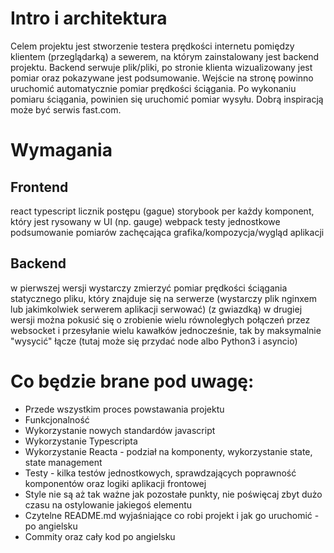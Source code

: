 # Intro i architektura

Celem projektu jest stworzenie testera prędkości internetu pomiędzy klientem (przeglądarką) a sewerem, na którym zainstalowany jest backend projektu. Backend serwuje plik/pliki, po stronie klienta wizualizowany jest pomiar oraz pokazywane jest podsumowanie.
Wejście na stronę powinno uruchomić automatycznie pomiar prędkości ściągania. Po wykonaniu pomiaru ściągania, powinien się uruchomić pomiar wysyłu. Dobrą inspiracją może być serwis fast.com.

# Wymagania

## Frontend

react
typescript
licznik postępu (gague)
storybook per każdy komponent, który jest rysowany w UI (np. gauge)
webpack
testy jednostkowe
podsumowanie pomiarów
zachęcająca grafika/kompozycja/wygląd aplikacji


## Backend

w pierwszej wersji wystarczy zmierzyć pomiar prędkości ściągania statycznego pliku, który znajduje się na serwerze (wystarczy plik nginxem lub jakimkolwiek serwerem aplikacji serwować)
(z gwiazdką) w drugiej wersji można pokusić się o zrobienie wielu równoległych połączeń przez websocket i przesyłanie wielu kawałków jednocześnie, tak by maksymalnie "wysycić" łącze (tutaj może się przydać node albo Python3 i asyncio)


# Co będzie brane pod uwagę:

- Przede wszystkim proces powstawania projektu
- Funkcjonalność
- Wykorzystanie nowych standardów javascript
- Wykorzystanie Typescripta
- Wykorzystanie Reacta - podział na komponenty, wykorzystanie state, state management
- Testy - kilka testów jednostkowych, sprawdzających poprawność komponentów oraz logiki aplikacji frontowej
- Style nie są aż tak ważne jak pozostałe punkty, nie poświęcaj zbyt dużo czasu na ostylowanie jakiegoś elementu
- Czytelne README.md wyjaśniające co robi projekt i jak go uruchomić - po angielsku
- Commity oraz cały kod po angielsku

